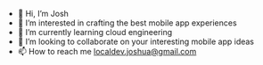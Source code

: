 - 👋 Hi, I’m Josh
- 👀 I’m interested in crafting the best mobile app experiences 
- 🌱 I’m currently learning cloud engineering
- 💞️ I’m looking to collaborate on your interesting mobile app ideas
- 📫 How to reach me localdev.joshua@gmail.com

<!---
crevtor/crevtor is a ✨ special ✨ repository because its `README.md` (this file) appears on your GitHub profile.
You can click the Preview link to take a look at your changes.
--->
